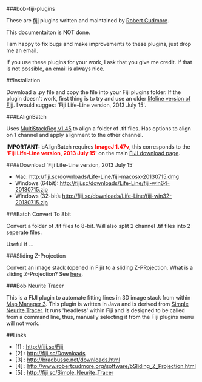 ###bob-fiji-plugins

These are [fiji](http://fiji.sc/Fiji) plugins written and maintained by [Robert Cudmore](http://robertcudmore.org).

This documentaiton is NOT done.

I am happy to fix bugs and make improvements to these plugins, just drop me an email.

If you use these plugins for your work, I ask that you give me credit. If that is not possible, an email is always nice.

##Installation

Download a .py file and copy the file into your Fiji plugins folder. If the plugin doesn't work, first thing is to try and use an older [lifeline version of Fiji](http://fiji.sc/Downloads). I would suggest 'Fiji Life-Line version, 2013 July 15'.

###bAlignBatch

Uses [MultiStackReg v1.45](http://bradbusse.net/downloads.html) to align a folder of .tif files. Has options to align on 1 channel and apply alignment to the other channel. 

<strong>IMPORTANT:</strong> bAlignBatch requires <font color="red"><strong>ImageJ 1.47v</strong></font>, this corresponds to the <font color="red"><strong>'Fiji Life-Line version, 2013 July 15'</strong></font> on the main [FIJI download page](http://fiji.sc/Downloads).

####Download 'Fiji Life-Line version, 2013 July 15'
  - Mac: http://fiji.sc/downloads/Life-Line/fiji-macosx-20130715.dmg
  - Windows (64bit): http://fiji.sc/downloads/Life-Line/fiji-win64-20130715.zip
  - Windows (32-bit): http://fiji.sc/downloads/Life-Line/fiji-win32-20130715.zip


###Batch Convert To 8bit

Convert a folder of .tif files to 8-bit. Will also split 2 channel .tif files into 2 seperate files.

Useful if ...


###Sliding Z-Projection

Convert an image stack (opened in Fiji) to a sliding Z-PRojection. What is a sliding Z-Projection? See [here](http://www.robertcudmore.org/software/bSliding_Z_Projection.html).

###Bob Neurite Tracer

This is a FIJI plugin to automate fitting lines in 3D image stack from within [Map Manager 3](http://cudmore.github.io/mapmanager). This plugin is written in Java and is derived from [Simple Neurite Tracer](http://fiji.sc/Simple_Neurite_Tracer). It runs 'headless' within Fiji and is designed to be called from a command line, thus, manually selecting it from the Fiji plugins menu will not work.

##Links
- [1] : http://fiji.sc/Fiji
- [2] : http://fiji.sc/Downloads
- [3] : http://bradbusse.net/downloads.html
- [4] : http://www.robertcudmore.org/software/bSliding_Z_Projection.html
- [5] : http://fiji.sc/Simple_Neurite_Tracer
